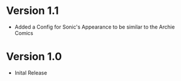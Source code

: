 # Version 1.1
- Added a Config for Sonic's Appearance to be similar to the Archie Comics
# Version 1.0
- Inital Release